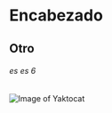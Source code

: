 # Encabezado
## Otro
###### es es 6 
![Image of Yaktocat](https://octodex.github.com/images/yaktocat.png)
